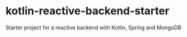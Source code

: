 # kotlin-reactive-backend-starter
Starter project for a reactive backend with Kotlin, Spring and MongoDB
